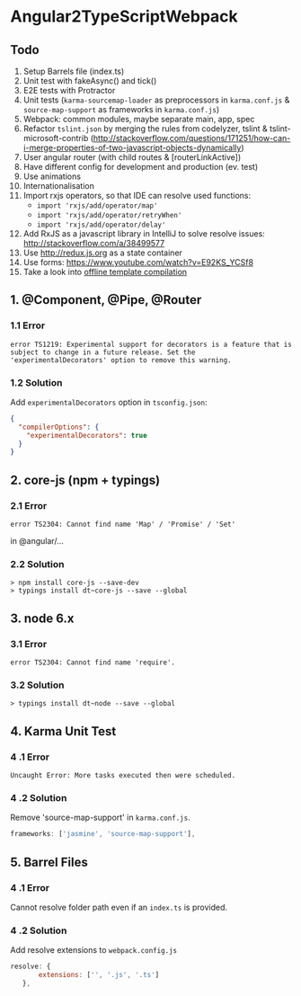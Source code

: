 Angular2TypeScriptWebpack
=========================

## Todo
1. Setup Barrels file (index.ts)
2. Unit test with fakeAsync() and tick()
3. E2E tests with Protractor
4. Unit tests (`karma-sourcemap-loader` as preprocessors in `karma.conf.js` & `source-map-support` as frameworks in `karma.conf.js`)
5. Webpack: common modules, maybe separate main, app, spec
6. Refactor `tslint.json` by merging the rules from codelyzer, tslint & tslint-microsoft-contrib (http://stackoverflow.com/questions/171251/how-can-i-merge-properties-of-two-javascript-objects-dynamically)
7. User angular router (with child routes & [routerLinkActive])
8. Have different config for development and production (ev. test)
9. Use animations
10. Internationalisation
11. Import rxjs operators, so that IDE can resolve used functions:
    - `import 'rxjs/add/operator/map'`
    - `import 'rxjs/add/operator/retryWhen'`
    - `import 'rxjs/add/operator/delay'`
12. Add RxJS as a javascript library in IntelliJ to solve resolve issues: http://stackoverflow.com/a/38499577
13. Use http://redux.js.org as a state container
14. Use forms: https://www.youtube.com/watch?v=E92KS_YCSf8
15. Take a look into [offline template compilation](http://www.syntaxsuccess.com/viewarticle/offline-compilation-in-angular-2.0)

## 1. @Component, @Pipe, @Router
### 1.1 Error
```
error TS1219: Experimental support for decorators is a feature that is subject to change in a future release. Set the 'experimentalDecorators' option to remove this warning.
```
### 1.2 Solution
Add `experimentalDecorators` option in `tsconfig.json`:
```json
{
  "compilerOptions": {
    "experimentalDecorators": true
  }
}
```

## 2. core-js (npm + typings)
### 2.1 Error
```
error TS2304: Cannot find name 'Map' / 'Promise' / 'Set'
```
in @angular/...
### 2.2 Solution
```
> npm install core-js --save-dev
> typings install dt~core-js --save --global
```

## 3. node 6.x
### 3.1 Error
```
error TS2304: Cannot find name 'require'.
```
### 3.2 Solution
 ```
 > typings install dt~node --save --global
 ```
 
## 4. Karma Unit Test
### 4 .1 Error
```
Uncaught Error: More tasks executed then were scheduled.
```
### 4 .2 Solution
Remove 'source-map-support' in `karma.conf.js`.

 ```JavaScript
 frameworks: ['jasmine', 'source-map-support'],
 ```
 
## 5. Barrel Files
### 4 .1 Error
Cannot resolve folder path even if an `index.ts` is provided.

### 4 .2 Solution
Add resolve extensions to `webpack.config.js`

 ```JavaScript
resolve: {
        extensions: ['', '.js', '.ts']
    },
 ```
